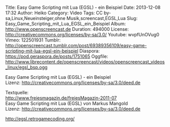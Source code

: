 Title: Easy Game Scripting mit Lua (EGSL) - ein Beispiel
Date: 2013-12-08 17:32
Author: Heiko
Category: Video
Tags: CC by-sa,Linux,Neueinsteiger,ohne Musik,screencast,EGSL,Lua
Slug: Easy_Game_Scripting_mit_Lua_EGSL_ein_Beispiel
Album: http://www.openscreencast.de
Duration: 494000
License: http://creativecommons.org/licenses/by-sa/3.0/
Youtube: wvpfUnOVug0
Vimeo: 122501931
Tumblr: http://openscreencast.tumblr.com/post/69389356109/easy-game-scripting-mit-lua-egsl-ein-beispiel
Diaspora: https://pod.geraspora.de/posts/1751065
Oggfile: http://www.librecontent.de/openscreencast/videos/openscreencast_videos_linux/egsl_bsp.ogg

Easy Game Scripting mit Lua (EGSL) - ein Beispiel  
Lizenz: <http://creativecommons.org/licenses/by-sa/3.0/deed.de>  
  
Textquelle:  
<http://www.freiesmagazin.de/freiesMagazin-2011-07>  
Easy Game Scripting mit Lua (EGSL) von Markus Mangold  
Lizenz: <http://creativecommons.org/licenses/by-sa/3.0/deed.de>  
  
<http://egsl.retrogamecoding.org/>

